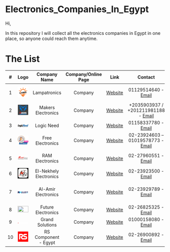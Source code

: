 # Electronics_Companies_In_Egypt

Hi,

In this repository I will collect all the electronics companies in Egypt in one place, so anyone could reach them anytime.

# The List

| # | Logo | Company Name  |  Company/Online Page  | Link | Contact | Location |
| :---:  | :---: | :---: | :---: | :---: | :---: | :---: |
| 1 | <img width="100%" height="100%" src="./Images/LampaTronics.png"> | Lampatronics | Company | [Website](https://lampatronics.com/) | 01129514640 - [Email](mailto:info@lampatronics.com) | Dakahlia Governorate, Egypt |
| 2 | <img width="100%" height="100%" src="./Images/MakersElectronics.png"> | Makers Electronics | Company | [Website](https://makerselectronics.com/) | +2035903937 / +201211981188 - [Email](mailto:info@makerselectronics.com) | Elibrahymia, Alexandria |
| 3 | <img width="100%" height="100%" src="./Images/LogicNeed.jfif"> | Logic Need | Company | [Website](http://store.logicneed.com/) | 01158337780 - [Email](mailto:Sales@LogicNeed.com) | Mansoura, Dakahliya |
| 4 | <img width="100%" height="100%" src="./Images/FreeElectronics.png"> | Free Electronics | Company | [Website](https://free-electronic.com/) | 02-23924603 – 01019578773 - [Email](mailto:info@free-electronic.com) | Bab El-Louq Cairo |
| 5 | <img width="100%" height="100%" src="./Images/RAM_Logo_Png1.png"> | RAM Electronics | Company | [Website](https://ram-e-shop.com/) | 02-27960551 - [Email](mailto:sales@ram-electronics.com) | Bab El Louk, El Tahrer, Cairo |
| 6 | <img width="100%" height="100%" src="./Images/nekhely_logo3.png"> | El-Nekhely Electronics | Company | [Website](https://www.elnekhely.com:8443/ords/f?p=400:1:7864310496302) | 02-23923500 - [Email](mailto:info@nekhely.com) | Bab El-Louk, Cairo |
| 7 | <img width="100%" height="100%" src="./Images/AlAmirElectronics.png"> | Al-Amir Electronics | Company | [Website](https://alamirstore.com/) | 02-23929789 - [Email](mailto:sales.online@alamirstore.com) | Mazloum Basha, st, Abdeen, Cairo |
| 8 | <img width="100%" height="100%" src="./Images/FutureElectronics.avif"> | Future Electronics | Company | [Website](https://store.fut-electronics.com/) | 02-26825325 - [Email](mailto:contactus@fut-electronics.com) | Abassia, Cairo |
| 9 | <img width="100%" height="100%" src="./Images/GrandSolutions.png"> | Grand Solutions | Company | [Website](https://www.gs.com.eg/) | 01000158080 - [Email](mailto:support@gs.com.eg) | Heliopolis, Cairo |
| 10 | <img width="100%" height="100%" src="./Images/RSComponents.png"> | RS Component - Egypt | Company | [Website](https://eg.rsdelivers.com/) | 02-26900892 - [Email](sales@arab-engineering.com) | Heliopolis, Cairo |